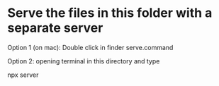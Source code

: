 # Serve the files in this folder with a separate server

Option 1 (on mac): Double click in finder serve.command

Option 2: opening terminal in this directory and type

npx server